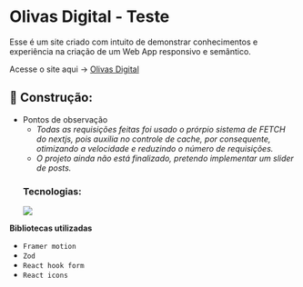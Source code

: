 # Olivas Digital - Teste
  Esse é um site criado com intuito de demonstrar conhecimentos e experiência na criação de um Web App responsivo e semântico.
  <p>Acesse o site aqui -> <a href='https://olivasdigital.netlify.app/'> Olivas Digital</a>

## 🔨 Construção:
- Pontos de observação
    - *Todas as requisições feitas foi usado o prórpio sistema de FETCH do nextjs, pois auxilia no controle de cache, por consequente, otimizando a velocidade e reduzindo o número de requisições.*
    - *O projeto ainda não está finalizado, pretendo implementar um slider de posts.*
  ### Tecnologias:
  <img src="https://skillicons.dev/icons?i=nextjs,typescript,tailwindcss,html,css" />

**Bibliotecas utilizadas**
  
- `Framer motion`
- `Zod`
- `React hook form`
- `React icons`
